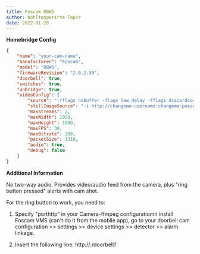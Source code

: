 ```yaml
---
title: Foscam DBW5
author: Wohltemperirte Tapir
date: 2022-01-28
---
```

**Homebridge Config**

```json
{
	"name": "your-cam-name",
	"manufacturer": "Foscam",
	"model": "DBW5",
	"firmwareRevision": "2.0.2.30",
	"doorbell": true,
	"switches": true,
	"unbridge": true,
	"videoConfig": {
		"source": "-fflags nobuffer -flags low_delay -fflags discardcorrupt -analyzeduration 0 -probesize 2000 -rtsp_transport tcp -i rtsp://changeme-username:changeme-password@changeme-ipaddr:changeme-port/videoMain",
		"stillImageSource": "-i http://changeme-username:changeme-password@changeme-ipaddr:changeme-port/cgi-bin/CGIProxy.fcgi?cmd=snapPicture2&usr=changeme-username&pwd=changeme-password",
		"maxStreams": 2,
		"maxWidth": 1920,
		"maxHeight": 1080,
		"maxFPS": 30,
		"maxBitrate": 300,
		"packetSize": 1316,
		"audio": true,
		"debug": false
	}
}
```

**Additional Information**

No two-way audio. Provides video/audio feed from the camera, plus "ring button pressed" alerts with cam shot.

For the ring button to work, you need to:

1. Specify "porthttp" in your Camera-ffmpeg configuratiomn
install Foscam VMS (can't do it from the mobile app), go to your doorbell cam configuration >> settings >> device settings >> detector >> alarm linkage.

2. Insert the following line:
http://<changeme-ipaddr>:<changeme-porthttp>/doorbell?<changeme-your-cam-name-in-homebridge>
